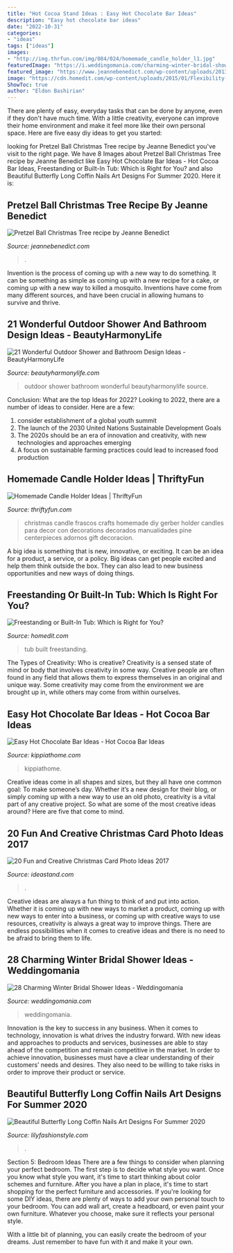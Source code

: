 ```yaml
---
title: "Hot Cocoa Stand Ideas : Easy Hot Chocolate Bar Ideas"
description: "Easy hot chocolate bar ideas"
date: "2022-10-31"
categories:
- "ideas"
tags: ["ideas"]
images:
- "http://img.thrfun.com/img/084/024/homemade_candle_holder_l1.jpg"
featuredImage: "https://i.weddingomania.com/charming-winter-bridal-shower-ideas-29-500x750.jpg"
featured_image: "https://www.jeannebenedict.com/wp-content/uploads/2013/12/Christmas-Fruit-Tree.jpg"
image: "https://cdn.homedit.com/wp-content/uploads/2015/01/Flexibility-in-Placement1.jpg"
ShowToc: true
author: "Eldon Bashirian"
---
```



There are plenty of easy, everyday tasks that can be done by anyone, even if they don't have much time. With a little creativity, everyone can improve their home environment and make it feel more like their own personal space. Here are five easy diy ideas to get you started: 

	

		
looking for Pretzel Ball Christmas Tree recipe by Jeanne Benedict you've visit to the right page. We have 8 Images about Pretzel Ball Christmas Tree recipe by Jeanne Benedict like Easy Hot Chocolate Bar Ideas - Hot Cocoa Bar Ideas, Freestanding or Built-In Tub: Which is Right for You? and also Beautiful Butterfly Long Coffin Nails Art Designs For Summer 2020. Here it is:
		
    
## Pretzel Ball Christmas Tree Recipe By Jeanne Benedict

<img loading=lazy src="https://www.jeannebenedict.com/wp-content/uploads/2013/12/Christmas-Fruit-Tree.jpg" onerror="this.onerror=null;this.src='https://tse1.mm.bing.net/th?id=OIP.ErB7gh2o2KOGL3dzFObBoAHaM3&amp;pid=15.1';" alt="Pretzel Ball Christmas Tree recipe by Jeanne Benedict">

_Source: jeannebenedict.com_

>. 

	

Invention is the process of coming up with a new way to do something. It can be something as simple as coming up with a new recipe for a cake, or coming up with a new way to killed a mosquito. Inventions have come from many different sources, and have been crucial in allowing humans to survive and thrive.

    
## 21 Wonderful Outdoor Shower And Bathroom Design Ideas - BeautyHarmonyLife

<img loading=lazy src="https://beautyharmonylife.com/wp-content/uploads/2013/10/303308_10150746246544603_613959602_11546830_246774238_n.jpg" onerror="this.onerror=null;this.src='https://tse2.mm.bing.net/th?id=OIP.Buz4JiDx_MFKXKyhPDbb5gHaJZ&amp;pid=15.1';" alt="21 Wonderful Outdoor Shower and Bathroom Design Ideas - BeautyHarmonyLife">

_Source: beautyharmonylife.com_

>outdoor shower bathroom wonderful beautyharmonylife source. 

	

Conclusion: What are the top Ideas for 2022?
Looking to 2022, there are a number of ideas to consider. Here are a few: 
1. consider establishment of a global youth summit 
2. The launch of the 2030 United Nations Sustainable Development Goals 
3. The 2020s should be an era of innovation and creativity, with new technologies and approaches emerging 
4. A focus on sustainable farming practices could lead to increased food production 

    
## Homemade Candle Holder Ideas | ThriftyFun

<img loading=lazy src="http://img.thrfun.com/img/084/024/homemade_candle_holder_l1.jpg" onerror="this.onerror=null;this.src='https://tse1.mm.bing.net/th?id=OIP.oSy1_AG0kDM7EgYZonwYcwHaLW&amp;pid=15.1';" alt="Homemade Candle Holder Ideas | ThriftyFun">

_Source: thriftyfun.com_

>christmas candle frascos crafts homemade diy gerber holder candles para decor con decorations decorados manualidades pine centerpieces adornos gift decoracion. 

	

A big idea is something that is new, innovative, or exciting. It can be an idea for a product, a service, or a policy. Big ideas can get people excited and help them think outside the box. They can also lead to new business opportunities and new ways of doing things.

    
## Freestanding Or Built-In Tub: Which Is Right For You?

<img loading=lazy src="https://cdn.homedit.com/wp-content/uploads/2015/01/Flexibility-in-Placement1.jpg" onerror="this.onerror=null;this.src='https://tse2.mm.bing.net/th?id=OIP.knJDs-5pYH4xJwKUC584qAHaKO&amp;pid=15.1';" alt="Freestanding or Built-In Tub: Which is Right for You?">

_Source: homedit.com_

>tub built freestanding. 

	

The Types of Creativity: Who is creative?
Creativity is a sensed state of mind or body that involves creativity in some way. Creative people are often found in any field that allows them to express themselves in an original and unique way. Some creativity may come from the environment we are brought up in, while others may come from within ourselves.

    
## Easy Hot Chocolate Bar Ideas - Hot Cocoa Bar Ideas

<img loading=lazy src="https://kippiathome.com/wp-content/uploads/2018/11/IMG_8684.jpg" onerror="this.onerror=null;this.src='https://tse2.mm.bing.net/th?id=OIP.CMRFZrMQP8_aG16JsWYnewHaLH&amp;pid=15.1';" alt="Easy Hot Chocolate Bar Ideas - Hot Cocoa Bar Ideas">

_Source: kippiathome.com_

>kippiathome. 

	

Creative ideas come in all shapes and sizes, but they all have one common goal: To make someone’s day. Whether it’s a new design for their blog, or simply coming up with a new way to use an old photo, creativity is a vital part of any creative project. So what are some of the most creative ideas around? Here are five that come to mind.

    
## 20 Fun And Creative Christmas Card Photo Ideas 2017

<img loading=lazy src="https://ideastand.com/wp-content/uploads/2014/11/christmas-card-photo-ideas/17-christmas-card-photo-ideas.jpg" onerror="this.onerror=null;this.src='https://tse3.mm.bing.net/th?id=OIP.aAVQtyQ2ZuZForC4ulJAzwHaLH&amp;pid=15.1';" alt="20 Fun and Creative Christmas Card Photo Ideas 2017">

_Source: ideastand.com_

>. 

	

Creative ideas are always a fun thing to think of and put into action. Whether it is coming up with new ways to market a product, coming up with new ways to enter into a business, or coming up with creative ways to use resources, creativity is always a great way to improve things. There are endless possibilities when it comes to creative ideas and there is no need to be afraid to bring them to life.

    
## 28 Charming Winter Bridal Shower Ideas - Weddingomania

<img loading=lazy src="https://i.weddingomania.com/charming-winter-bridal-shower-ideas-29-500x750.jpg" onerror="this.onerror=null;this.src='https://tse1.mm.bing.net/th?id=OIP.yzkqScgsro0tKCv198Y0RQHaLH&amp;pid=15.1';" alt="28 Charming Winter Bridal Shower Ideas - Weddingomania">

_Source: weddingomania.com_

>weddingomania. 

	

Innovation is the key to success in any business. When it comes to technology, innovation is what drives the industry forward. With new ideas and approaches to products and services, businesses are able to stay ahead of the competition and remain competitive in the market. In order to achieve innovation, businesses must have a clear understanding of their customers’ needs and desires. They also need to be willing to take risks in order to improve their product or service.

    
## Beautiful Butterfly Long Coffin Nails Art Designs For Summer 2020

<img loading=lazy src="https://lilyfashionstyle.com/wp-content/uploads/2020/05/23-1.jpg" onerror="this.onerror=null;this.src='https://tse4.mm.bing.net/th?id=OIP.nTiIDHF06np5GL51bcnF5QHaJ0&amp;pid=15.1';" alt="Beautiful Butterfly Long Coffin Nails Art Designs For Summer 2020">

_Source: lilyfashionstyle.com_

>. 

	

Section 5: Bedroom Ideas
There are a few things to consider when planning your perfect bedroom. The first step is to decide what style you want. Once you know what style you want, it's time to start thinking about color schemes and furniture. After you have a plan in place, it's time to start shopping for the perfect furniture and accessories.
If you're looking for some DIY ideas, there are plenty of ways to add your own personal touch to your bedroom. You can add wall art, create a headboard, or even paint your own furniture. Whatever you choose, make sure it reflects your personal style.

With a little bit of planning, you can easily create the bedroom of your dreams. Just remember to have fun with it and make it your own.

